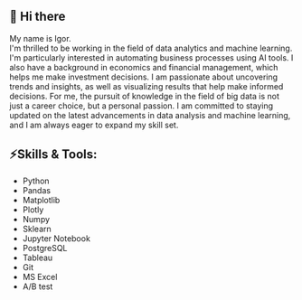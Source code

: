## 👋 Hi there
My name is Igor.  
I'm thrilled to be working in the field of data analytics and machine learning. I'm particularly interested in automating business processes using AI tools. I also have a background in economics and financial management, which helps me make investment decisions. I am passionate about uncovering trends and insights, as well as visualizing results that help make informed decisions. For me, the pursuit of knowledge in the field of big data is not just a career choice, but a personal passion. I am committed to staying updated on the latest advancements in data analysis and machine learning, and I am always eager to expand my skill set.


## ⚡Skills & Tools:
- Python
- Pandas
- Matplotlib
- Plotly
- Numpy
- Sklearn
- Jupyter Notebook
- PostgreSQL
- Tableau
- Git
- MS Excel
- A/B test

<!--
**iqzmn/iqzmn** is a ✨ _special_ ✨ repository because its `README.md` (this file) appears on your GitHub profile.

Here are some ideas to get you started:

- 🔭 I’m currently working on ...
- 🌱 I’m currently learning ...
- 👯 I’m looking to collaborate on ...
- 🤔 I’m looking for help with ...
- 💬 Ask me about ...
- 📫 How to reach me: ...
- 😄 Pronouns: ...
- ⚡ Fun fact: ...
-->      
